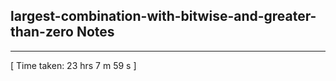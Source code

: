 <h2>largest-combination-with-bitwise-and-greater-than-zero Notes</h2><hr>[ Time taken: 23 hrs 7 m 59 s ]